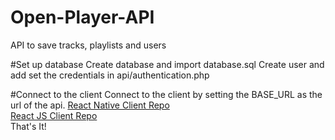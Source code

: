 # Open-Player-API
API to save tracks, playlists and users

#Set up database
Create database and import database.sql
Create user and add set the credentials in api/authentication.php

#Connect to the client
Connect to the client by setting the BASE_URL as the url of the api.
[React Native Client Repo](https://github.com/nicksanchezc137/RN-Open-Audio-Player)<br>
[React JS Client Repo](https://github.com/nicksanchezc137/Open-Audio-Player)<br>
That's It!
